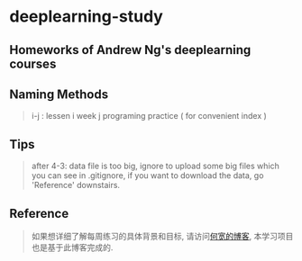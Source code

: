 # deeplearning-study

## Homeworks of Andrew Ng's deeplearning courses 

## Naming Methods
> i-j : lessen i week j programing practice ( for convenient index ) 

## Tips
> after 4-3: data file is too big, ignore to upload some big files which you can see in .gitignore, if you want to download the data, go 'Reference' downstairs.

## Reference
>如果想详细了解每周练习的具体背景和目标, 请访问[何宽的博客](https://blog.csdn.net/u013733326/article/details/79827273), 本学习项目也是基于此博客完成的.
